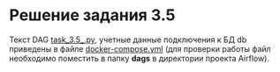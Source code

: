 # Решение задания 3.5


Текст DAG [task_3.5_.py](task_3.5_.py), учетные данные подключения к БД db приведены в файле [docker-compose.yml](docker-compose.yml) (для проверки работы файл необходимо поместить в папку **dags** в директории проекта Airflow).



